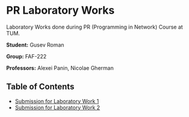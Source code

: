 # PR Laboratory Works
Laboratory Works done during PR (Programming in Network) Course at TUM.

**Student:** Gusev Roman

**Group:** FAF-222

**Professors:** Alexei Panin, Nicolae Gherman

## Table of Contents
- [Submission for Laboratory Work 1](Laboratory_Work_1_Scraper_HTTP_Requests)
- [Submission for Laboratory Work 2](Laboratory_Work_2_HTTP_Server_CRUD)